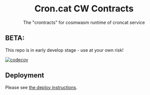 <div align="center">
  <h1>
    Cron.cat CW Contracts
  </h1>
  <p>
  The "crontracts" for cosmwasm runtime of croncat service
  </p>
</div>

## BETA: 

This repo is in early develop stage - use at your own risk!

[![codecov](https://codecov.io/gh/CronCats/cw-croncat/branch/beta/split-0.0.0/graph/badge.svg?token=JU1C4RK7X4)](https://codecov.io/gh/CronCats/cw-croncat)

## Deployment

Please see [the deploy instructions](./DEPLOY.md).